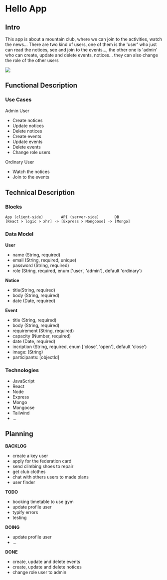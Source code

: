 # Hello App

## Intro

This app is about a mountain club, where we can join to the activities, watch the news... 
There are two kind of users, one of them is the 'user' who just can read the notices, see and join to the events..., the other one is 'admin' who can create, update and delete events, notices... they can also change the role of the other users
 

![](https://media.giphy.com/media/3o7TKoLSUWybe97uWA/giphy.gif)


## Functional Description

### Use Cases

Admin User 
- Create notices
- Update notices
- Delete notices 
- Create events
- Update events
- Delete events
- Change role users

Ordinary User
- Watch the notices
- Join to the events


## Technical Description

### Blocks

```
App (client-side)        API (server-side)       DB
[React > logic > xhr] -> [Express > Mongoose] -> [Mongo]
```

### Data Model

**User**
- name (String, required)
- email (String, required, unique)
- password (String, required)
- role (String, required, enum ['user', 'admin'], default 'ordinary')

**Notice**
- title(String, required)
- body (String, required)
- date (Date, required)

**Event**
- title (String, required)
- body (String, required)
- requirement (String, required)
- capacity (Number, required)
- date (Date, required)
- incription (String, required, enum ['close', 'open'], default 'close')
- image: (String)
- participants: [objectId]

### Technologies

- JavaScript
- React
- Node
- Express
- Mongo
- Mongoose
- Tailwind
- ...


## Planning

__BACKLOG__

- create a key user
- apply for the federation card
- send climbing shoes to repair
- get club clothes
- chat with others users to made plans
- user finder


__TODO__

- booking timetable to use gym
- update profile user
- typify errors
- testing

__DOING__

- update profile user
- ...

__DONE__

- create, update and delete events
- create, update and delete notices
- change role user to admin